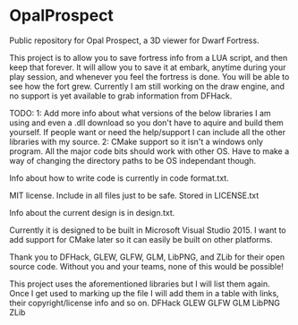 # OpalProspect
Public repository for Opal Prospect, a 3D viewer for Dwarf Fortress.

This project is to allow you to save fortress info from a LUA script, and then keep that forever. It will allow you to save it at 
embark, anytime during your play session, and whenever you feel the fortress is done. You will be able to see how the fort grew.
Currently I am still working on the draw engine, and no support is yet available to grab information from DFHack.

TODO:
1: Add more info about what versions of the below libraries I am using and even a .dll download so you don't have to aquire and build them
yourself. If people want or need the help/support I can include all the other libraries with my source.
2: CMake support so it isn't a windows only program. All the major code bits should work with other OS. Have to make a way of changing the directory paths to be OS independant though.

Info about how to write code is currently in code format.txt.

MIT license. Include in all files just to be safe. Stored in LICENSE.txt

Info about the current design is in design.txt.

Currently it is designed to be built in Microsoft Visual Studio 2015. I want to add support for CMake later so it can easily be built on other platforms.

Thank you to DFHack, GLEW, GLFW, GLM, LibPNG, and ZLib for their open source code. Without you and your teams, none of this would be possible!

This project uses the aforementioned libraries but I will list them again. Once I get used to marking up the file I will add them in a table with links, their copyright/license info and so on.
DFHack
GLEW
GLFW
GLM
LibPNG
ZLib
